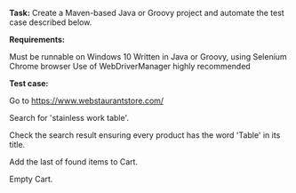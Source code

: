 **Task:**
Create a Maven-based Java or Groovy project and automate the test case described below.

**Requirements:**

Must be runnable on Windows 10
Written in Java or Groovy, using Selenium
Chrome browser
Use of WebDriverManager highly recommended


**Test case:**

Go to https://www.webstaurantstore.com/

Search for 'stainless work table'.

Check the search result ensuring every product has the word 'Table' in its title.

Add the last of found items to Cart.

Empty Cart.
